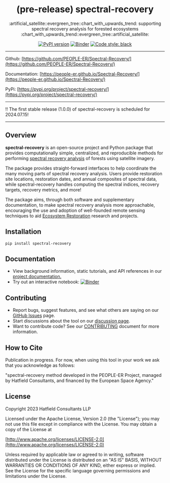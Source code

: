 <h1 align="center">(pre-release) spectral-recovery</h1>
<p align="center">:artificial_satellite::evergreen_tree::chart_with_upwards_trend: supporting spectral recovery analysis for forested ecosystems :chart_with_upwards_trend::evergreen_tree::artificial_satellite:</p>

<div align="center">
  
  <a href="">[![PyPI version](https://badge.fury.io/py/spectral-recovery.svg)](https://badge.fury.io/py/spectral-recovery)</a>
  <a href="">[![Binder](https://mybinder.org/badge_logo.svg)](https://mybinder.org/v2/gh/PEOPLE-ER/Spectral-Recovery/HEAD?labpath=docs%2Fnotebooks%2F)</a>
  <a href="">[![Code style: black](https://img.shields.io/badge/code%20style-black-000000.svg)](https://github.com/psf/black)</a>

</div>

---

Github: [https://github.com/PEOPLE-ER/Spectral-Recovery/](https://github.com/PEOPLE-ER/Spectral-Recovery/)

Documentation: [https://people-er.github.io/Spectral-Recovery/](https://people-er.github.io/Spectral-Recovery/)

PyPi: [https://pypi.org/project/spectral-recovery/](https://pypi.org/project/spectral-recovery/)

---
:bangbang: The first stable release (1.0.0) of spectral-recovery is scheduled for 2024.07.15!

---
## Overview

**spectral-recovery** is an open-source project and Python package that provides computationally simple, centralized, and reproducible methods for performing [spectral recovery analysis](https://people-er.github.io/Spectral-Recovery/about/#13-looking-at-recovery-trajectories) of forests using satellite imagery.

The package provides straight-forward interfaces to help coordinate the many moving parts of spectral recovery analysis. Users provide restoration site locations, restoration dates, and annual composites of spectral data, while spectral-recovery handles computing the spectral indices, recovery targets, recovery metrics, and more!

The package aims, through both software and supplementary documentation, to make spectral recovery analysis more approachable, encouraging the use and adoption of well-founded remote sensing techniques to aid [Ecosystem Restoration](https://people-er.github.io/Spectral-Recovery/about/#11-ecosystem-restoration) research and projects.

## Installation

```{bash}
pip install spectral-recovery
```

## Documentation

- View background information, static tutorials, and API references in our [project documentation.](https://people-er.github.io/Spectral-Recovery/)
- Try out an interactive notebook: [![Binder](https://mybinder.org/badge_logo.svg)](https://mybinder.org/v2/gh/PEOPLE-ER/Spectral-Recovery/HEAD?labpath=docs%2Fnotebooks%2F)

## Contributing

- Report bugs, suggest features, and see what others are saying on our [GitHub Issues](https://github.com/PEOPLE-ER/Spectral-Recovery/issues) page.
- Start discussions about the tool on our [discussion page](https://github.com/PEOPLE-ER/Spectral-Recovery/discussions).
- Want to contribute code? See our [CONTRIBUTING](https://github.com/PEOPLE-ER/Spectral-Recovery/blob/main/CONTRIBUTING.md) document for more information.

## How to Cite

Publication in progress. For now, when using this tool in your work we ask that you acknowledge as follows:

"spectral-recovery method developed in the PEOPLE-ER Project, managed by Hatfield Consultants, and financed by the European Space Agency."

## License

Copyright 2023 Hatfield Consultants LLP

Licensed under the Apache License, Version 2.0 (the "License");
you may not use this file except in compliance with the License.
You may obtain a copy of the License at

[http://www.apache.org/licenses/LICENSE-2.0](http://www.apache.org/licenses/LICENSE-2.0)

Unless required by applicable law or agreed to in writing, software
distributed under the License is distributed on an "AS IS" BASIS,
WITHOUT WARRANTIES OR CONDITIONS OF ANY KIND, either express or implied.
See the License for the specific language governing permissions and
limitations under the License.
